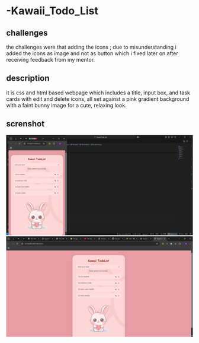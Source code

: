 # -Kawaii_Todo_List
## challenges 
the challenges were that adding  the icons ; due to misunderstanding i added the icons as image and not as button which i fixed later on after receiving feedback from my mentor.
## description
it is css and html based webpage which includes a title, input box, and task cards with edit and delete icons, all set against a pink gradient background with a faint bunny image for a cute, relaxing look.
## screnshot 
![](./assets/screenshot.png)
![](./assets/screenchot1.png)